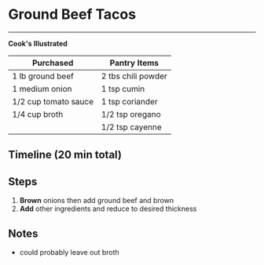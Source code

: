 # Ground Beef Tacos
---
**Cook's Illustrated**

Purchased            | Pantry Items
-----------          | ------------
1 lb ground beef     | 2 tbs chili powder
1 medium onion       | 1 tsp cumin
1/2 cup tomato sauce | 1 tsp coriander
1/4 cup broth        | 1/2 tsp oregano
                     | 1/2 tsp cayenne

## Timeline (20 min total)



## Steps

1. **Brown** onions then add ground beef and brown
2. **Add** other ingredients and reduce to desired thickness



## Notes
* could probably leave out broth